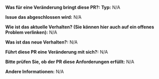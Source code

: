 **Was für eine Veränderung bringt diese PR?:**
**Typ:** N/A

**Issue das abgeschlossen wird:**
N/A

**Wie ist das aktuelle Verhalten? (Sie können hier auch auf ein offenes Problem verlinken):**
N/A

**Was ist das neue Verhalten?:**
N/A

**Führt diese PR eine Veränderung mit sich?:**
N/A

**Bitte prüfen Sie, ob der PR diese Anforderungen erfüllt:**
N/A

**Andere Informationen:**
N/A
